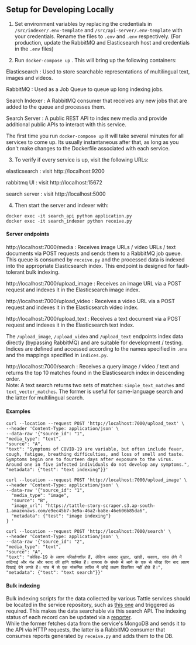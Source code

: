 ## Setup for Developing Locally

1. Set environment variables by replacing the credentials in `/src/indexer/.env-template` and `/src/api-server/.env-template` with your credentials. Rename the files to `.env` and `.env` respectively. 
(For production, update the RabbitMQ and Elasticsearch host and credentials in the `.env` files)

2. Run `docker-compose up` . This will bring up the following containers:


Elasticsearch : Used to store searchable representations of multilingual text, images and videos.

RabbitMQ : Used as a Job Queue to queue up long indexing jobs.

Search Indexer : A RabbitMQ consumer that receives any new jobs that are added to the queue and processes them.  

Search Server : A public REST API to index new media and provide additional public APIs to interact with this service.  


The first time you run `docker-compose up` it will take several minutes for all services to come up. Its usually instantaneous after that, as long as you don't make changes to the Dockerfile associated with each service. 

3. To verify if every service is up, visit the following URLs:

elasticsearch : visit http://localhost:9200

rabbitmq UI : visit http://localhost:15672

search server : visit http://localhost:5000

4. Then start the server and indexer with:

```
docker exec -it search_api python application.py
docker exec -it search_indexer python receive.py
```

#### Server endpoints 

http://localhost:7000/media : Receives image URLs / video URLs / text documents via POST requests and sends them to a RabbitMQ job queue. This queue is consumed by `receive.py` and the processed data is indexed into the appropriate Elasticsearch index. This endpoint is designed for fault-tolerant bulk indexing.  

http://localhost:7000/upload_image : Receives an image URL via a POST request and indexes it in the Elasticsearch image index.   

http://localhost:7000/upload_video : Receives a video URL via a POST request and indexes it in the Elasticsearch video index.   

http://localhost:7000/upload_text : Receives a text document via a POST request and indexes it in the Elasticsearch text index.  

The `/upload_image`, `/upload_video` and `/upload_text` endpoints index data directly (bypassing RabbitMQ) and are suitable for development / testing. Indices are defined and accessed according to the names specified in `.env` and the mappings specified in `indices.py`. 

http://localhost:7000/search : Receives a query image / video / text and returns the top 10 matches found in the Elasticsearch index in descending order.   
Note: A text search returns two sets of matches: `simple_text_matches` and `text_vector_matches`. The former is useful for same-language search and the latter for multilingual search.  

#### Examples

```
curl --location --request POST 'http://localhost:7000/upload_text' \
--header 'Content-Type: application/json' \
--data-raw '{"source_id": "1",
"media_type": "text",
"source": "A",
"text": "Symptoms of COVID-19 are variable, but often include fever, cough, fatigue, breathing difficulties, and loss of smell and taste. Symptoms begin one to fourteen days after exposure to the virus. Around one in five infected individuals do not develop any symptoms.",
"metadata": {"test": "text indexing"}}'
```

```
curl --location --request POST 'http://localhost:7000/upload_image' \
--header 'Content-Type: application/json' \
--data-raw '{"source_id": "1",
  "media_type": "image",
  "source": "B",
  "image_url": "https://tattle-story-scraper.s3.ap-south-1.amazonaws.com/e9ec45b7-3e9a-46a2-ba8e-46e606b85da6",
  "metadata": {"test": "image indexing"}
} '

```

```
curl --location --request POST 'http://localhost:7000/search' \
--header 'Content-Type: application/json' \
--data-raw '{"source_id": "2",
"media_type": "text",
"source": "A",
"text": "कोविड-19 के लक्षण परिवर्तनशील हैं, लेकिन अक्सर बुखार, खांसी, थकान, सांस लेने में कठिनाई और गंध और स्वाद की हानि शामिल हैं। वायरस के संपर्क में आने के एक से चौदह दिन बाद लक्षण दिखाई देने लगते हैं। पांच में से एक संक्रमित व्यक्ति में कोई लक्षण विकसित नहीं होते हैं।",
"metadata": {"test": "text search"}}'
```

#### Bulk indexing

Bulk indexing scripts for the data collected by various Tattle services should be located in the service repository, such as [this one](https://github.com/tattle-made/sharechat-scraper/blob/development/workers/indexer/tattlesearch_indexer.py) and triggered as required. This makes the data searchable via this search API. 
The indexing status of each record can be updated via a [reporter](https://github.com/tattle-made/sharechat-scraper/blob/development/workers/reporter/tattlesearch_reporter.py).  
While the former fetches data from the service's MongoDB and sends it to the API via HTTP requests, the latter is a RabbitMQ consumer that consumes reports generated by `receive.py` and adds them to the DB.